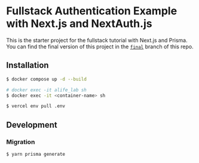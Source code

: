# Fullstack Authentication Example with Next.js and NextAuth.js

This is the starter project for the fullstack tutorial with Next.js and Prisma. You can find the final version of this project in the [`final`](https://github.com/prisma/blogr-nextjs-prisma/tree/final) branch of this repo.

## Installation
```sh
$ docker compose up -d --build

# docker exec -it alife_lab sh
$ docker exec -it <container-name> sh

$ vercel env pull .env
```

## Development
### Migration
```sh
$ yarn prisma generate
```